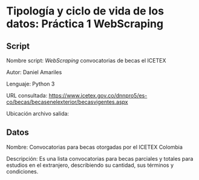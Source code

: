 # Tipología y ciclo de vida de los datos: Práctica 1 WebScraping  

## Script

Nombre script: _WebScraping_ convocatorias de becas el ICETEX

Autor: Daniel Amariles

Lenguaje: Python 3

URL consultada: https://www.icetex.gov.co/dnnpro5/es-co/becas/becasenelexterior/becasvigentes.aspx

Ubicación archivo salida:



## Datos

Nombre: Convocatorias para becas otorgadas por el ICETEX Colombia

Descripción: Es una lista convocatorias para becas parciales y totales para estudios en el extranjero, describiendo su cantidad, sus términos y condiciones.
